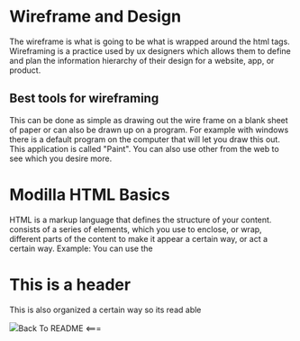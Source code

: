 

# Wireframe and Design
  The wireframe is what is going to be what is wrapped around the html tags. Wireframing is a practice used by ux designers which allows them to define and plan the information hierarchy of their design for a website, app, or product.

  ## Best tools for wireframing
  This can be done as simple as drawing out the wire frame on a blank sheet of paper or can also be drawn up on a program. For example with windows there is a default program on the computer that will let you draw this out. This application is called "Paint". You can also use other from the web to see which you desire more.



# Modilla HTML Basics
  HTML is a markup language that defines the structure of your content. consists of a series of elements, which you use to enclose, or wrap, different parts of the content to make it appear a certain way, or act a certain way. 
  Example: You can use the <h1>This is a header</h1>
  This is also organized a certain way so its read able 

  <!DOCTYPE html>
<html>
  <head>
    <meta charset="utf-8">
    <title>This is my title</title>
  </head>
  <body>
    <img src="This is a image>
    
    <p>This is my paragraph</p>

  </body>
</html>



[Back To README <===](README.md)
